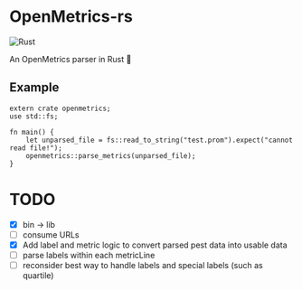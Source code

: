 # OpenMetrics-rs
![Rust](https://github.com/pard68/openmetrics-rs/workflows/Rust/badge.svg?branch=master&event=push)

An OpenMetrics parser in Rust 🦀

## Example

```
extern crate openmetrics;
use std::fs;

fn main() {
    let unparsed_file = fs::read_to_string("test.prom").expect("cannot read file!");
    openmetrics::parse_metrics(unparsed_file);
}
```

# TODO
- [X] bin -> lib
- [ ] consume URLs
- [X] Add label and metric logic to convert parsed pest data into usable data
- [ ] parse labels within each metricLine
- [ ] reconsider best way to handle labels and special labels (such as quartile)
